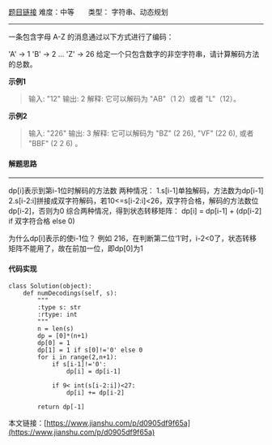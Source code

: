  [题目链接](https://leetcode-cn.com/problems/decode-ways/)
难度：中等          &nbsp;&nbsp;&nbsp;&nbsp;&nbsp;&nbsp;类型：  字符串、动态规划
***
 一条包含字母 A-Z 的消息通过以下方式进行了编码：

'A' -> 1
'B' -> 2
...
'Z' -> 26
给定一个只包含数字的非空字符串，请计算解码方法的总数。

 
**示例1**
> 输入: "12"
输出: 2
解释: 它可以解码为 "AB"（1 2）或者 "L"（12）。

**示例2**
>输入: "226"
输出: 3
解释: 它可以解码为 "BZ" (2 26), "VF" (22 6), 或者 "BBF" (2 2 6) 。

#### 解题思路
***
 dp[i]表示到第i-1位时解码的方法数
两种情况：
1.s[i-1]单独解码，方法数为dp[i-1]
2.s[i-2:i]拼接成双字符解码，若10<=s[i-2:i]<26，双字符合格，解码的方法数位dp[i-2]，否则为0
综合两种情况，得到状态转移矩阵：
dp[i] = dp[i-1] + (dp[i-2] if 双字符合格 else 0)

为什么dp[i]表示的使i-1位？
例如 216，在判断第二位‘1’时，i-2<0了，状态转移矩阵不能用了，故在前加一位，即dp[0]为1



#### 代码实现
```
class Solution(object):
    def numDecodings(self, s):
        """
        :type s: str
        :rtype: int
        """
        n = len(s)
        dp = [0]*(n+1)
        dp[0] = 1
        dp[1] = 1 if s[0]!='0' else 0
        for i in range(2,n+1):
            if s[i-1]!='0':
                dp[i] = dp[i-1]
             
            if 9< int(s[i-2:i])<27:
                dp[i] += dp[i-2]
            
        return dp[-1]
```

本文链接：[https://www.jianshu.com/p/d0905df9f65a](https://www.jianshu.com/p/d0905df9f65a)
